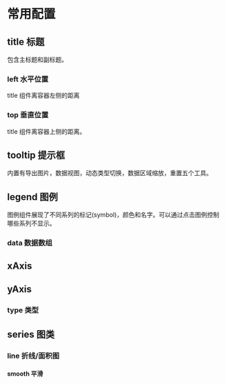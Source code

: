 # 常用配置

## title 标题

包含主标题和副标题。

### left 水平位置

title 组件离容器左侧的距离

### top 垂直位置

title 组件离容器上侧的距离。

## tooltip 提示框

内置有导出图片，数据视图，动态类型切换，数据区域缩放，重置五个工具。

## legend 图例

图例组件展现了不同系列的标记(symbol)，颜色和名字。可以通过点击图例控制哪些系列不显示。

### data 数据数组

## xAxis

## yAxis

### type 类型

## series 图类

### line 折线/面积图

#### smooth 平滑
